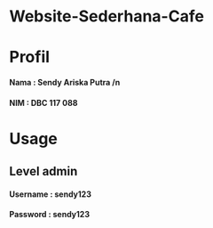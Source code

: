 # Website-Sederhana-Cafe

# Profil
#### Nama  : Sendy Ariska Putra /n
#### NIM   : DBC 117 088

# Usage
## Level admin
#### Username : sendy123
#### Password : sendy123
